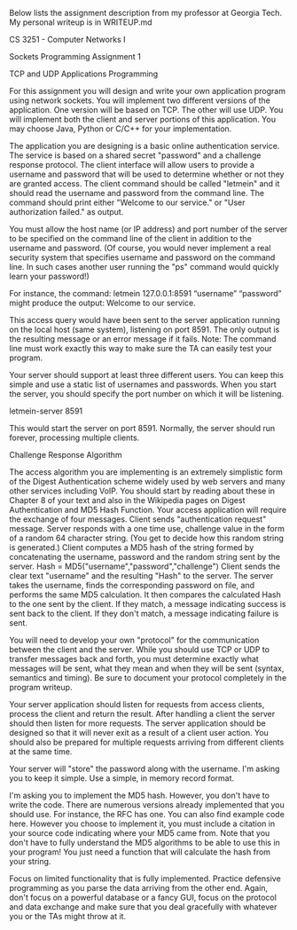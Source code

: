 Below lists the assignment description from my professor at Georgia Tech. My personal writeup is in WRITEUP.md

CS 3251 - Computer Networks I
 
Sockets Programming Assignment 1 
 
 
TCP and UDP Applications Programming
 
For this assignment you will design and write your own application program using network sockets. You will implement two different versions of the application. One version will be based on TCP. The other will use UDP. You will implement both the client and server portions of this application. You may choose Java, Python or C/C++ for your implementation.
 
The application you are designing is a basic online authentication service. The service is based on a shared secret "password" and a challenge response protocol. The client interface will allow users to provide a username and password that will be used to determine whether or not they are granted access. The client command should be called "letmein" and it should read the username and password from the command line. The command should print either "Welcome to our service." or "User authorization failed." as output.
 
You must allow the host name (or IP address) and port number of the server to be specified on the command line of the client in addition to the username and password. 
(Of course, you would never implement a real security system that specifies username and password on the command line. In such cases another user running the "ps" command would quickly learn your password!) 
 
For instance, the command:
letmein 127.0.0.1:8591 “username” “password”
might produce the output:
Welcome to our service.
 
This access query would have been sent to the server application running on the local host (same system), listening on port 8591. The only output is the resulting message or an error message if it fails. Note: The command line must work exactly this way to make sure the TA can easily test your program.
 
Your server should support at least three different users. You can keep this simple and use a static list of usernames and passwords. When you start the server, you should specify the port number on which it will be listening.
 
letmein-server 8591
 
This would start the server on port 8591. Normally, the server should run forever, processing multiple clients. 
 
Challenge Response Algorithm
 
The access algorithm you are implementing is an extremely simplistic form of the Digest Authentication scheme widely used by web servers and many other services including VoIP. You should start by reading about these in Chapter 8 of your text and also in the Wikipedia pages on Digest Authentication and MD5 Hash Function.
Your access application will require the exchange of four messages.
Client sends "authentication request" message.
Server responds with a one time use, challenge value in the form of a random 64 character string. (You get to decide how this random string is generated.)
Client computes a MD5 hash of the string formed by concatenating the username, password and  the random string sent by the server. Hash = MD5("username","password","challenge")
Client sends the clear text "username" and the resulting "Hash" to the server.
The server takes the username, finds the corresponding password on file, and performs the same MD5 calculation. It then compares the calculated Hash to the one sent by the client. 
If they match, a message indicating success is sent back to the client. If they don't match, a message indicating failure is sent.
 
You will need to develop your own "protocol" for the communication between the client and the server. While you should use TCP or UDP to transfer messages back and forth, you must determine exactly what messages will be sent, what they mean and when they will be sent (syntax, semantics and timing). Be sure to document your protocol completely in the program writeup.
 
Your server application should listen for requests from access clients, process the client and return the result. After handling a client the server should then listen for more requests. The server application should be designed so that it will never exit as a result of a client user action. You should also be prepared for multiple requests arriving from different clients at the same time.
 
Your server will "store" the password along with the username. I'm asking you to keep it simple. Use a simple, in memory record format.
 
I'm asking you to implement the MD5 hash. However, you don't have to write the code. There are numerous versions already implemented that you should use. For instance, the RFC has one. You can also find example code here. However you choose to implement it, you must include a citation in your source code indicating where your MD5 came from. Note that you don't have to fully understand the MD5 algorithms to be able to use this in your program! You just need a function that will calculate the hash from your string.
 
Focus on limited functionality that is fully implemented. Practice defensive programming as you parse the data arriving from the other end. Again, don't focus on a powerful database or a fancy GUI, focus on the protocol and data exchange and make sure that you deal gracefully with whatever you or the TAs might throw at it.
